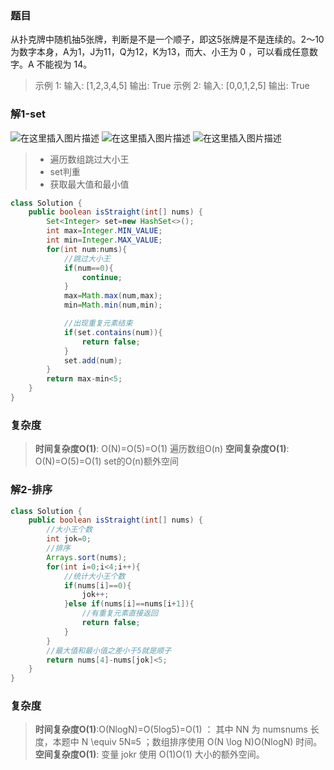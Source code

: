 ### 题目
从扑克牌中随机抽5张牌，判断是不是一个顺子，即这5张牌是不是连续的。2～10为数字本身，A为1，J为11，Q为12，K为13，而大、小王为 0 ，可以看成任意数字。A 不能视为 14。

>示例 1:
>输入: [1,2,3,4,5]
>输出: True
> 示例 2:
>输入: [0,0,1,2,5]
>输出: True

### 解1-set
![在这里插入图片描述](https://img-blog.csdnimg.cn/20210319212736950.png#pic_center)
![在这里插入图片描述](https://img-blog.csdnimg.cn/20210319212747695.png#pic_center)
![在这里插入图片描述](https://img-blog.csdnimg.cn/20210319212755927.png#pic_center)
>- 遍历数组跳过大小王
>- set判重
>- 获取最大值和最小值
```java
class Solution {
    public boolean isStraight(int[] nums) {
        Set<Integer> set=new HashSet<>();
        int max=Integer.MIN_VALUE;
        int min=Integer.MAX_VALUE;
        for(int num:nums){
            //跳过大小王
            if(num==0){
                continue;
            }
            max=Math.max(num,max);
            min=Math.min(num,min);

            //出现重复元素结束
            if(set.contains(num)){
                return false;
            }
            set.add(num);
        }
        return max-min<5;
    }
}
```

### 复杂度
>**时间复杂度O(1)**: O(N)=O(5)=O(1) 遍历数组O(n)
>**空间复杂度O(1)**: O(N)=O(5)=O(1) set的O(n)额外空间

### 解2-排序
```java
class Solution {
    public boolean isStraight(int[] nums) {
        //大小王个数
        int jok=0;
        //排序
        Arrays.sort(nums);
        for(int i=0;i<4;i++){
            //统计大小王个数
            if(nums[i]==0){
                jok++;
            }else if(nums[i]==nums[i+1]){
                //有重复元素直接返回
                return false;
            }
        }
        //最大值和最小值之差小于5就是顺子
        return nums[4]-nums[jok]<5;
    }
}
```
### 复杂度
>**时间复杂度O(1)**:O(NlogN)=O(5log5)=O(1) ： 其中 NN 为 numsnums 长度，本题中 N \equiv 5N≡5 ；数组排序使用 O(N \log N)O(NlogN) 时间。
>**空间复杂度O(1)**: 变量 jokr 使用 O(1)O(1) 大小的额外空间。



### 




